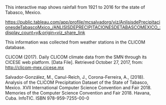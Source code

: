This interactive map shows rainfall from 1921 to 2016 for the state of Tabasco, Mexico.

https://public.tableau.com/app/profile/mcsalvadorg/viz/AnlisisdePrecipitacionesdeTabascoMxico_/ANLISISDEPRECIPITACIONESDETABASCOMEXICO_:display_count=y&:origin=viz_share_link

This information was collected from weather stations in the CLICOM database.

CLICOM (2017). Daily CLICOM climate data from the SMN through its CICESE web platform. [Data File]. Retrieved October 27, 2017, from: http://clicom-mex.cicese.mx

Salvador-González, M., Canul-Reich, J., Corona-Ferreira, A., (2018). Analysis of the CLICOM Precipitation Dataset of the State of Tabasco, Mexico. XVII International Computer Science Convention and Fair 2018. Memories of the Computer Science Convention and Fair 2018. Havana, Cuba. InfoTIC. ISBN 978-959-7255-00-0
